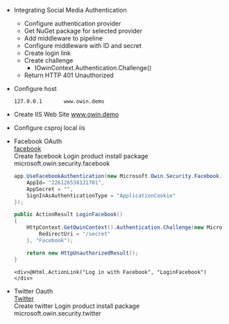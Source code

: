 * Integrating Social Media Authentication  
    - Configure authentication provider  
    - Get NuGet package for selected provider  
    - Add middleware to pipeline  
    - Configure middleware with ID and secret  
    - Create login link  
    - Create challenge  
        - IOwinContext.Authentication.Challenge()  
    - Return HTTP 401 Unauthorized  

* Configure host
    ``` C:\Windows\System32\drivers\etc\hosts
    127.0.0.1       www.owin.demo
    ```

* Create IIS Web Site
    www.owin.demo  
* Configure csproj 
    local iis 

* Facebook OAuth  
    [facebook](https://developers.facebook.com/)   
    Create facebook Login product
    install package microsoft.owin.security.facebook      
    ``` Startup.cs
    app.UseFacebookAuthentication(new Microsoft.Owin.Security.Facebook.FacebookAuthenticationOptions {
        AppId= "226126538131701",
        AppSecret = "",
        SignInAsAuthenticationType = "ApplicationCookie"
    });    
    ```   
    ``` AuthController.cs
    public ActionResult LoginFacebook()
    {
        HttpContext.GetOwinContext().Authentication.Challenge(new Microsoft.Owin.Security.AuthenticationProperties() {
            RedirectUri = "/secret"
        }, "Facebook");

        return new HttpUnauthorizedResult();
    }    
    ```
    ``` Views/Auth/Login.cshtml
    <div>@Html.ActionLink("Log in with Facebook", "LoginFacebook")</div>
    ```

* Twitter Oauth  
    [Twitter](https://apps.twitter.com/)  
    Create twitter Login product
    install package microsoft.owin.security.twitter  
    